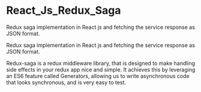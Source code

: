 # React_Js_Redux_Saga
Redux saga implementation in React js and fetching the service response as JSON format.

Redux saga implementation in React js and fetching the service response as JSON format.

Redux-saga is a redux middleware library, that is designed to make handling side effects in your redux app nice and simple. It achieves this by leveraging an ES6 feature called Generators, allowing us to write asynchronous code that looks synchronous, and is very easy to test.
